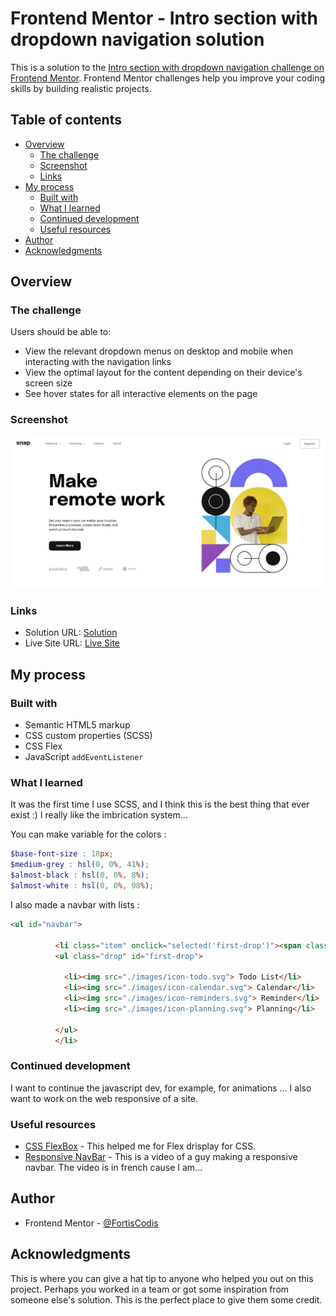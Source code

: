 # Frontend Mentor - Intro section with dropdown navigation solution

This is a solution to the [Intro section with dropdown navigation challenge on Frontend Mentor](https://www.frontendmentor.io/challenges/intro-section-with-dropdown-navigation-ryaPetHE5). Frontend Mentor challenges help you improve your coding skills by building realistic projects. 

## Table of contents

- [Overview](#overview)
  - [The challenge](#the-challenge)
  - [Screenshot](#screenshot)
  - [Links](#links)
- [My process](#my-process)
  - [Built with](#built-with)
  - [What I learned](#what-i-learned)
  - [Continued development](#continued-development)
  - [Useful resources](#useful-resources)
- [Author](#author)
- [Acknowledgments](#acknowledgments)


## Overview

### The challenge

Users should be able to:

- View the relevant dropdown menus on desktop and mobile when interacting with the navigation links
- View the optimal layout for the content depending on their device's screen size
- See hover states for all interactive elements on the page

### Screenshot

![](./screenshot.png)

### Links

- Solution URL: [Solution](https://your-solution-url.com)
- Live Site URL: [Live Site](https://your-live-site-url.com)

## My process

### Built with

- Semantic HTML5 markup
- CSS custom properties (SCSS)
- CSS Flex
- JavaScript `addEventListener`

### What I learned

It was the first time I use SCSS, and I think this is the best thing that ever exist :) I really like the imbrication system...

You can make variable for the colors : 

```scss
$base-font-size : 18px;
$medium-grey : hsl(0, 0%, 41%);
$almost-black : hsl(0, 0%, 8%);
$almost-white : hsl(0, 0%, 98%);
```

I also made a navbar with lists : 
```html
<ul id="navbar">

          <li class="item" onclick="selected('first-drop')"><span class="text">Features <img class="arrow" src="./images/icon-arrow-down.svg" alt=""></span>
          <ul class="drop" id="first-drop">

            <li><img src="./images/icon-todo.svg"> Todo List</li>
            <li><img src="./images/icon-calendar.svg"> Calendar</li>
            <li><img src="./images/icon-reminders.svg"> Reminder</li>
            <li><img src="./images/icon-planning.svg"> Planning</li>

          </ul>
          </li>
```

### Continued development

I want to continue the javascript dev, for example, for animations ...
I also want  to work on the web responsive of a site.

### Useful resources

- [CSS FlexBox](https://developer.mozilla.org/en-US/docs/Web/CSS/CSS_Flexible_Box_Layout/Basic_Concepts_of_Flexbox) - This helped me for Flex drisplay for CSS.
- [Responsive NavBar](https://www.youtube.com/watch?v=bUzXug3ep94&t=28s&ab_channel=BenBK) - This is a video of a guy making a responsive navbar. The video is in french cause I am...

## Author

- Frontend Mentor - [@FortisCodis](https://www.frontendmentor.io/profile/yourusername)

## Acknowledgments

This is where you can give a hat tip to anyone who helped you out on this project. Perhaps you worked in a team or got some inspiration from someone else's solution. This is the perfect place to give them some credit.


